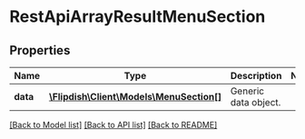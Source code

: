 # RestApiArrayResultMenuSection

## Properties
Name | Type | Description | Notes
------------ | ------------- | ------------- | -------------
**data** | [**\Flipdish\\Client\Models\MenuSection[]**](MenuSection.md) | Generic data object. | 

[[Back to Model list]](../README.md#documentation-for-models) [[Back to API list]](../README.md#documentation-for-api-endpoints) [[Back to README]](../README.md)


